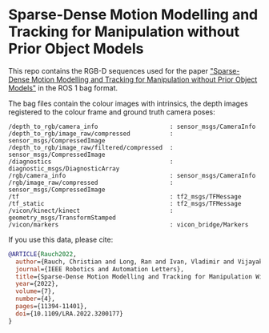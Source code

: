 # Sparse-Dense Motion Modelling and Tracking for Manipulation without Prior Object Models

This repo contains the RGB-D sequences used for the paper ["Sparse-Dense Motion Modelling and Tracking for Manipulation without Prior Object Models"](https://doi.org/10.1109/LRA.2022.3200177) in the ROS 1 bag format.

The bag files contain the colour images with intrinsics, the depth images registered to the colour frame and ground truth camera poses:
```
/depth_to_rgb/camera_info                    : sensor_msgs/CameraInfo
/depth_to_rgb/image_raw/compressed           : sensor_msgs/CompressedImage
/depth_to_rgb/image_raw/filtered/compressed  : sensor_msgs/CompressedImage
/diagnostics                                 : diagnostic_msgs/DiagnosticArray
/rgb/camera_info                             : sensor_msgs/CameraInfo
/rgb/image_raw/compressed                    : sensor_msgs/CompressedImage
/tf                                          : tf2_msgs/TFMessage
/tf_static                                   : tf2_msgs/TFMessage
/vicon/kinect/kinect                         : geometry_msgs/TransformStamped
/vicon/markers                               : vicon_bridge/Markers
```

If you use this data, please cite:
```bibtex
@ARTICLE{Rauch2022,
  author={Rauch, Christian and Long, Ran and Ivan, Vladimir and Vijayakumar, Sethu},
  journal={IEEE Robotics and Automation Letters},
  title={Sparse-Dense Motion Modelling and Tracking for Manipulation Without Prior Object Models},
  year={2022},
  volume={7},
  number={4},
  pages={11394-11401},
  doi={10.1109/LRA.2022.3200177}
}
```
